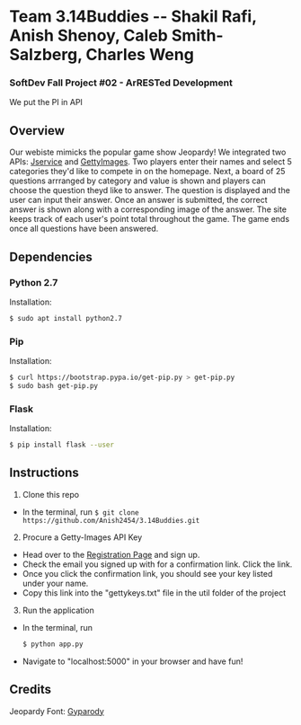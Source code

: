 # Team 3.14Buddies -- Shakil Rafi, Anish Shenoy, Caleb Smith-Salzberg, Charles Weng
### SoftDev Fall Project #02 - ArRESTed Development

We put the PI in API

## Overview

Our webiste mimicks the popular game show Jeopardy! We integrated two APIs: [Jservice](http://www.jservice.io/) and [GettyImages](http://developers.gettyimages.com/en/). Two players enter their names and select 5 categories they'd like to compete in on the homepage. Next, a board of 25 questions arrranged by category and value is shown and players can choose the question theyd like to answer. The question is displayed and the user can input their answer. Once an answer is submitted, the correct answer is shown along with a corresponding image of the answer. The site keeps track of each user's point total throughout the game. The game ends once all questions have been answered.

## Dependencies

### Python 2.7
Installation:
```bash
$ sudo apt install python2.7
```

### Pip
Installation:
```bash
$ curl https://bootstrap.pypa.io/get-pip.py > get-pip.py
$ sudo bash get-pip.py
```

### Flask
Installation:
```bash
$ pip install flask --user
```

## Instructions

1. Clone this repo
  * In the terminal, run 
  ```$ git clone https://github.com/Anish2454/3.14Buddies.git```

2. Procure a Getty-Images API Key
  * Head over to the [Registration Page](https://developer.gettyimages.com/member/register) and sign up.
  * Check the email you signed up with for a confirmation link. Click the link.
  * Once you click the confirmation link, you should see your key listed under your name.
  * Copy this link into the "gettykeys.txt" file in the util folder of the project
  
3. Run the application
  * In the terminal, run
    ```bash
    $ python app.py
    ```
  * Navigate to "localhost:5000" in your browser and have fun!
  
## Credits

Jeopardy Font: [Gyparody](http://typodermicfonts.com/gyparody/)
